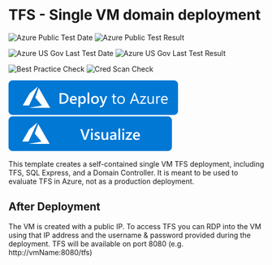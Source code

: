 # TFS - Single VM domain deployment

![Azure Public Test Date](https://azurequickstartsservice.blob.core.windows.net/badges/tfs-basic-domain/PublicLastTestDate.svg)
![Azure Public Test Result](https://azurequickstartsservice.blob.core.windows.net/badges/tfs-basic-domain/PublicDeployment.svg)

![Azure US Gov Last Test Date](https://azurequickstartsservice.blob.core.windows.net/badges/tfs-basic-domain/FairfaxLastTestDate.svg)
![Azure US Gov Last Test Result](https://azurequickstartsservice.blob.core.windows.net/badges/tfs-basic-domain/FairfaxDeployment.svg)

![Best Practice Check](https://azurequickstartsservice.blob.core.windows.net/badges/tfs-basic-domain/BestPracticeResult.svg)
![Cred Scan Check](https://azurequickstartsservice.blob.core.windows.net/badges/tfs-basic-domain/CredScanResult.svg)

[![Deploy To Azure](https://raw.githubusercontent.com/Azure/azure-quickstart-templates/master/1-CONTRIBUTION-GUIDE/images/deploytoazure.svg?sanitize=true)](https://portal.azure.com/#create/Microsoft.Template/uri/https%3A%2F%2Fraw.githubusercontent.com%2FAzure%2Fazure-quickstart-templates%2Fmaster%2Ftfs-basic-domain%2Fazuredeploy.json)  [![Visualize](https://raw.githubusercontent.com/Azure/azure-quickstart-templates/master/1-CONTRIBUTION-GUIDE/images/visualizebutton.svg?sanitize=true)](http://armviz.io/#/?load=https%3A%2F%2Fraw.githubusercontent.com%2FAzure%2Fazure-quickstart-templates%2Fmaster%2Ftfs-basic-domain%2Fazuredeploy.json)
 
 
This template creates a self-contained single VM TFS deployment, including TFS, SQL Express, and a Domain Controller. It is meant to be used to evaluate TFS in Azure, not as a production deployment.

## After Deployment

The VM is created with a public IP. To access TFS you can RDP into the VM using that IP address and the username & password provided during the deployment. TFS will be available on port 8080 (e.g. http://vmName:8080/tfs)


